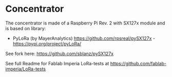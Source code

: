 # Concentrator

The concentrator is made of a Raspberry Pi Rev. 2 with SX127x module and is based on library:
* PyLoRa (by MayerAnalytics) https://github.com/rpsreal/pySX127x - https://pypi.org/project/pyLoRa/

See fork here:
https://github.com/sblanz/pySX127x

See full Readme for Fablab Imperia LoRa-tests at https://github.com/fablab-imperia/LoRa-tests
